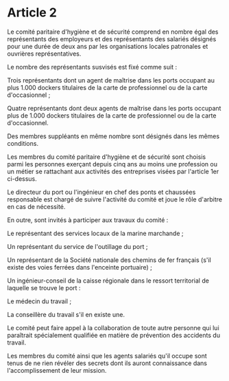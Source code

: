 # Article 2

Le comité paritaire d'hygiène et de sécurité comprend en nombre égal des représentants des employeurs et des représentants des salariés désignés pour une durée de deux ans par les organisations locales patronales et ouvrières représentatives.

Le nombre des représentants susvisés est fixé comme suit :

Trois représentants dont un agent de maîtrise dans les ports occupant au plus 1.000 dockers titulaires de la carte de professionnel ou de la carte d'occasionnel ;

Quatre représentants dont deux agents de maîtrise dans les ports occupant plus de 1.000 dockers titulaires de la carte de professionnel ou de la carte d'occasionnel.

Des membres suppléants en même nombre sont désignés dans les mêmes conditions.

Les membres du comité paritaire d'hygiène et de sécurité sont choisis parmi les personnes exerçant depuis cinq ans au moins une profession ou un métier se rattachant aux activités des entreprises visées par l'article 1er ci-dessus.

Le directeur du port ou l'ingénieur en chef des ponts et chaussées responsable est chargé de suivre l'activité du comité et joue le rôle d'arbitre en cas de nécessité.

En outre, sont invités à participer aux travaux du comité :

Le représentant des services locaux de la marine marchande ;

Un représentant du service de l'outillage du port ;

Un représentant de la Société nationale des chemins de fer français (s'il existe des voies ferrées dans l'enceinte portuaire) ;

Un ingénieur-conseil de la caisse régionale dans le ressort territorial de laquelle se trouve le port :

Le médecin du travail ;

La conseillère du travail s'il en existe une.

Le comité peut faire appel à la collaboration de toute autre personne qui lui paraîtrait spécialement qualifiée en matière de prévention des accidents du travail.

Les membres du comité ainsi que les agents salariés qu'il occupe sont tenus de ne rien révéler des secrets dont ils auront connaissance dans l'accomplissement de leur mission.

